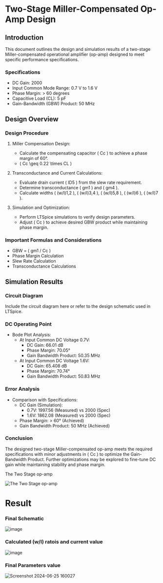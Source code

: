 # Two-Stage Miller-Compensated Op-Amp Design

## Introduction

This document outlines the design and simulation results of a two-stage Miller-compensated operational amplifier (op-amp) designed to meet specific performance specifications.

### Specifications

- DC Gain: 2000
- Input Common Mode Range: 0.7 V to 1.6 V
- Phase Margin: > 60 degrees
- Capacitive Load (CL): 5 pF
- Gain-Bandwidth (GBW) Product: 50 MHz

## Design Overview

### Design Procedure

1. Miller Compensation Design:
   - Calculate the compensating capacitor \( Cc \) to achieve a phase margin of 60°.
   - \( Cc \geq 0.22 \times CL \)

2. Transconductance and Current Calculations:
   - Evaluate drain current \( ID5 \) from the slew rate requirement.
   - Determine transconductance \( gm1 \) and \( gm4 \).
   - Calculate widths \( (w/l)1,2 \), \( (w/l)3,4 \), \( (w/l)5,8 \), \( (w/l)6 \), \( (w/l)7 \).

3. Simulation and Optimization:
   - Perform LTSpice simulations to verify design parameters.
   - Adjust \( Cc \) to achieve desired GBW product while maintaining phase margin.

### Important Formulas and Considerations

- GBW = \( gm1 / Cc \)
- Phase Margin Calculation
- Slew Rate Calculation
- Transconductance Calculations

## Simulation Results

### Circuit Diagram

Include the circuit diagram here or refer to the design schematic used in LTSpice.

### DC Operating Point

- Bode Plot Analysis:
  - At Input Common DC Voltage 0.7V:
    - DC Gain: 66.01 dB
    - Phase Margin: 70.05°
    - Gain Bandwidth Product: 50.35 MHz
  - At Input Common DC Voltage 1.6V:
    - DC Gain: 65.408 dB
    - Phase Margin: 70.74°
    - Gain Bandwidth Product: 50.83 MHz

### Error Analysis

- Comparison with Specifications:
  - DC Gain (Simulation):
    - 0.7V: 1997.56 (Measured) vs 2000 (Spec)
    - 1.6V: 1862.08 (Measured) vs 2000 (Spec)
  - Phase Margin: > 60° (Achieved)
  - Gain Bandwidth Product: 50 MHz (Achieved)

### Conclusion

The designed two-stage Miller-compensated op-amp meets the required specifications with minor adjustments in \( Cc \) to optimize the Gain-Bandwidth Product. Further optimizations may be explored to fine-tune DC gain while maintaining stability and phase margin.

The Two Stage op-amp

![The Two Stage op-amp](https://github.com/Aryansh-kr/Commnet-24-PS1/assets/127012188/6428d521-5518-4080-ba08-725ba77fdf7a)

# Result
### Final Schematic
![image](https://github.com/Aditya24jar/Two-Stage-Opamp-Design/assets/126892937/6b088c56-f13b-49b9-95b0-ea1f8e628759)

### Calculated (w/l) ratois and current value
![image](https://github.com/Aryansh-kr/Commnet-24-PS1/assets/127012188/eebda71e-9529-490e-abe9-cd8a179bc997)

### Final Parameters value
![Screenshot 2024-06-25 160027](https://github.com/Aditya24jar/Two-Stage-Opamp-Design/assets/126892937/3f8a7966-2930-4629-9840-a3d752e26f76)
